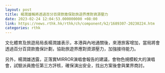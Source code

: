 ```yaml
---
layout: post
title: 楊潤雄稱將透過百分百貸款擔保助旅遊界應對資源壓力
date: 2023-02-24 12:04:53.000000000 +08:00
link: https://news.rthk.hk/rthk/ch/component/k2/1689307-20230224.htm
categories: rthk
---
```


文化體育及旅遊局局長楊潤雄表示，本港與內地通關後，來港旅客增加，當局將會透過百分百貸款擔保計劃，協助旅遊界應對資源壓力，加強接待能力。

另外，楊潤雄透露，正落實MIRROR演唱會報告的建議，會物色規模較大的演唱會，試驗派員擔任第三方評核，確保演出安全，找出方案後會與業界商討。
